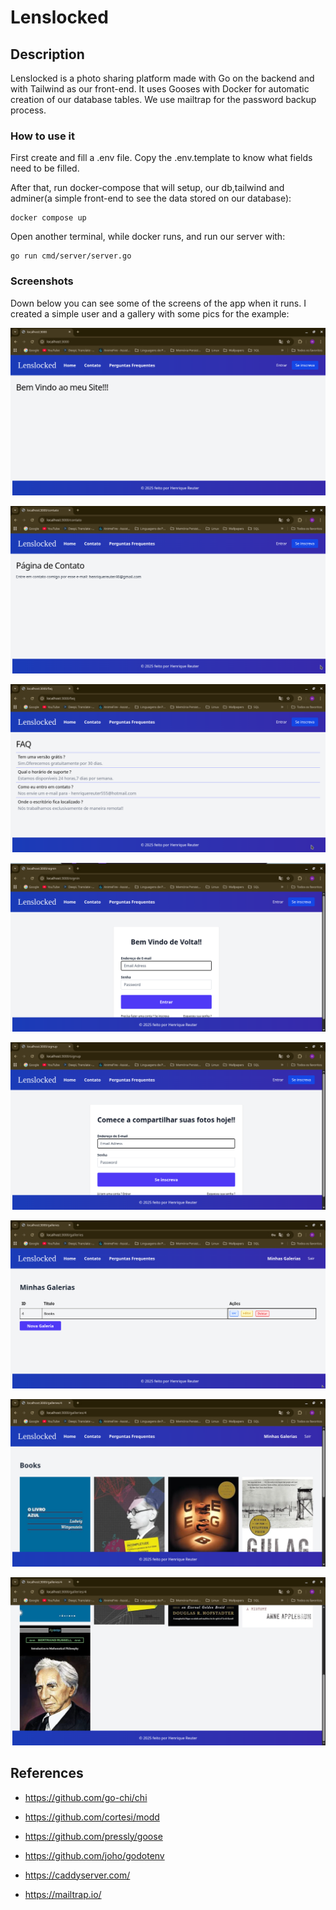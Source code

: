 # Lenslocked 

## Description

Lenslocked is a photo sharing platform made with Go on the backend and with Tailwind as our front-end. It uses Gooses with Docker for automatic creation of our database tables. We use mailtrap for the password backup process.

### How to use it  
First create and fill a  .env file. Copy the .env.template to know what fields  need to be filled.

After that, run docker-compose that will setup, our db,tailwind and adminer(a simple front-end to see the data stored on our database):
    
    docker compose up 

Open another terminal, while docker runs, and run our server with:

    go run cmd/server/server.go


### Screenshots
Down below you can see some of the screens of the app when it runs. I created a simple user and a gallery with some pics for the example:

![screen1](screenshots/screen1.png)   
        
![screen2](screenshots/screen2.png)

![screen3](screenshots/screen3.png)

![screen4](screenshots/screen4.png)

![screen5](screenshots/screen5.png)

![screen6](screenshots/screen6.png)

![screen7](screenshots/screen7.png)

![screen2](screenshots/screen8.png)

## References 

* https://github.com/go-chi/chi

* https://github.com/cortesi/modd

* https://github.com/pressly/goose

* https://github.com/joho/godotenv

* https://caddyserver.com/

* https://mailtrap.io/

